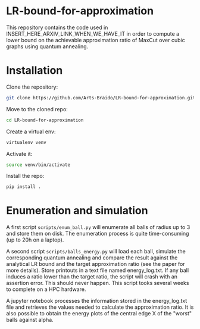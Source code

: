 # LR-bound-for-approximation

This repository contains the code used in INSERT_HERE_ARXIV_LINK_WHEN_WE_HAVE_IT in order to compute a lower bound on the achievable approximation ratio of MaxCut over cubic graphs using quantum annealing.


Installation
=============

Clone the repository:

```bash
git clone https://github.com/Arts-Braido/LR-bound-for-approximation.git
```

Move to the cloned repo:


```bash
cd LR-bound-for-approximation
```

Create a virtual env:

```bash
virtualenv venv
```

Activate it:

```bash
source venv/bin/activate
```

Install the repo:

```bash
pip install .
```


Enumeration and simulation
==========================

A first script `scripts/enum_ball.py` will enumerate all balls of radius up to 3 and store them on disk.
The enumeration process is quite time-consuming (up to 20h on a laptop).

A second script `scripts/balls_energy.py` will load each ball, simulate the corresponding quantum annealing and compare the result against the analytical LR bound and the target approximation ratio (see the paper for more details). Store printouts in a text file named energy_log.txt. If any ball induces a ratio lower than the target ratio, the script will crash with an assertion error. This should never happen. This script tooks several weeks to complete on a HPC hardware. 


A jupyter notebook processes the information stored in the energy_log.txt file and retrieves the values needed to calculate the approximation ratio. It is also possible to obtain the energy plots of the central edge X of the "worst" balls against alpha.